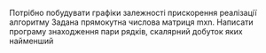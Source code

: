 Потрібно побудувати графіки залежності прискорення реалізації алгоритму
Задана прямокутна числова матриця mxn. Написати програму знаходження пари рядків, скалярний добуток яких найменший
